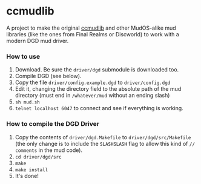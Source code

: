 ccmudlib
========

A project to make the original [ccmudlib](http://www.ciudadcapital.net) 
and other MudOS-alike mud libraries (like the ones from Final 
Realms or Discworld) to work with a modern DGD mud driver.

### How to use
1. Download. Be sure the `driver/dgd` submodule is downloaded too.
2. Compile DGD (see below).
3. Copy the file `driver/config.example.dgd` to `driver/config.dgd`
4. Edit it, changing the directory field to the absolute path of the 
   mud directory (must end in `/whatever/mud` without an ending slash)
5. `sh mud.sh`
6. `telnet localhost 6047` to connect and see if everything is working.

### How to compile the DGD Driver
1. Copy the contents of `driver/dgd.Makefile` to `driver/dgd/src/Makefile`
   (the only change is to include the `SLASHSLASH` flag to allow this 
   kind of `// comments` in the mud code).
2. `cd driver/dgd/src`
3. `make`
4. `make install`
5. It's done!

